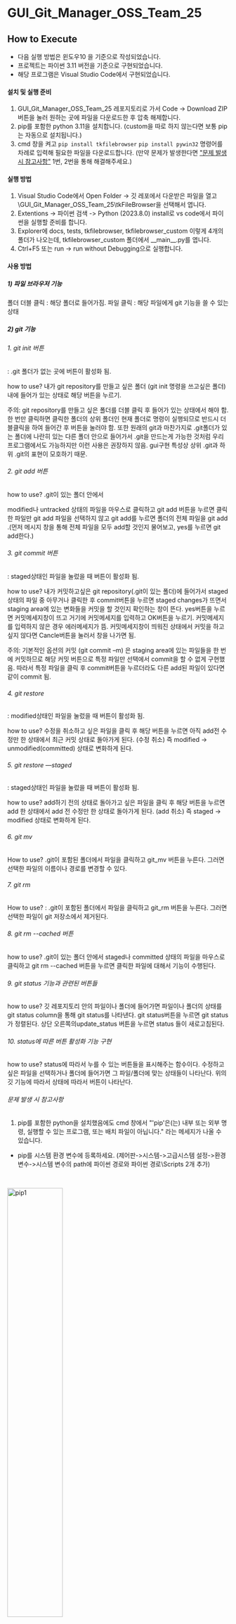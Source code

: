# GUI_Git_Manager_OSS_Team_25






## How to Execute

- 다음 실행 방법은 윈도우10 을 기준으로 작성되었습니다.
- 프로젝트는 파이썬 3.11 버전을 기준으로 구현되었습니다.  
- 해당 프로그램은 Visual Studio Code에서 구현되었습니다.


#### 설치 및 실행 준비
1. GUI_Git_Manager_OSS_Team_25 레포지토리로 가서 Code -> Download ZIP 버튼을 눌러 원하는 곳에 파일을 다운로드한 후 압축 해제합니다.
2. pip를 포함한 python 3.11을 설치합니다. (custom을 따로 하지 않는다면 보통 pip는 자동으로 설치됩니다.)
3. cmd 창을 켜고
```pip install tkfilebrowser```
```pip install pywin32```
명령어를 차례로 입력해 필요한 파일을 다운로드합니다.  (만약 문제가 발생한다면 ["문제 발생 시 참고사항"](#문제-발생-시-참고사항) 1번, 2번을 통해 해결해주세요.) 



#### 실행 방법
1. Visual Studio Code에서 Open Folder -> 깃 레포에서 다운받은 파일을 열고 \GUI_Git_Manager_OSS_Team_25\tkFileBrowser을 선택해서 엽니다.
2. Extentions -> 파이썬 검색 -> Python (2023.8.0) install로 vs code에서 파이썬을 실행할 준비를 합니다.
3. Explorer에 docs, tests, tkfilebrowser, tkfilebrowser_custom 이렇게 4개의 폴더가 나오는데, tkfilebrowser_custom 폴더에서 \_\_main\_\_.py를 엽니다.
4. Ctrl+F5 또는 run -> run without Debugging으로 실행합니다.  


#### 사용 방법
##### 1) 파일 브라우저 기능
폴더 더블 클릭 : 해당 폴더로 들어가짐.
파일 클릭 : 해당 파일에게 git 기능을 쓸 수 있는 상태

##### 2) git 기능
###### 1. git init 버튼
  : .git 폴더가 없는 곳에 버튼이 활성화 됨.
  
  how to use? 내가 git repository를 만들고 싶은 폴더 (git init 명령을 쓰고싶은 폴더) 내에 들어가 있는 상태로 해당 버튼을 누르기. 
  
  주의: git repository를 만들고 싶은 폴더를 더블 클릭 후 들어가 있는 상태에서 해야 함. 한 번만 클릭하면 클릭한 폴더의 상위 폴더인 현재 폴더로 명령이 실행되므로 반드시 더블클릭을 하여 들어간 후 버튼을 눌러야 함. 또한 원래의 git과 마찬가지로 .git폴더가 있는 폴더에 나란히 있는 다른 폴더 안으로 들어가서 .git을 만드는게 가능한 것처럼 우리 프로그램에서도 가능하지만 이런 사용은 권장하지 않음. gui구현 특성상 상위 .git과 하위 .git의 표현이 모호하기 때문.

###### 2. git add 버튼

how to use? .git이 있는 폴더 안에서

modified나 untracked 상태의 파일을 마우스로 클릭하고 git add 버튼을 누르면 클릭한 파일만 git add
파일을 선택하지 않고 git add를 누르면 폴더의 전체 파일을 git add .(먼저 메시지 창을 통해 전체 파일을 모두 add할 것인지 물어보고, yes를 누르면 git add한다.)

###### 3. git commit 버튼

: staged상태인 파일을 눌렀을 때 버튼이 활성화 됨.

how to use? 내가 커밋하고싶은 git repository(.git이 있는 폴더)에 들어가서 staged 상태의 파일 중 아무거나 클릭한 후 commit버튼을 누르면 staged changes가 뜨면서 staging area에 있는 변화들을 커밋을 할 것인지 확인하는 창이 뜬다. yes버튼을 누르면 커밋메세지창이 뜨고 거기에 커밋메세지를 입력하고 OK버튼을 누르기. 커밋메세지를 입력하지 않은 경우 에러메세지가 뜸. 커밋메세지창이 띄워진 상태에서 커밋을 하고 싶지 않다면 Cancle버튼을 눌러서 창을 나가면 됨.

주의: 기본적인 옵션의 커밋 (git commit –m) 은 staging area에 있는 파일들을 한 번에 커밋하므로 해당 커밋 버튼으로 특정 파일만 선택에서 commit을 할 수 없게 구현했음. 따라서 특정 파일을 클릭 후 commit버튼을 누르더라도 다른 add된 파일이 있다면 같이 commit 됨.

###### 4. git restore

: modified상태인 파일을 눌렀을 때 버튼이 활성화 됨.

how to use? 수정을 취소하고 싶은 파일을 클릭 후 해당 버튼을 누르면 아직 add전 수정만 한 상태에서 최근 커밋 상태로 돌아가게 된다. (수정 취소) 
즉 modified -> unmodified(committed) 상태로 변화하게 된다. 

###### 5. git restore —staged
: staged상태인 파일을 눌렀을 때 버튼이 활성화 됨.

how to use? add하기 전의 상태로 돌아가고 싶은 파일을 클릭 후 해당 버튼을 누르면 add 한 상태에서 add 전 수정만 한 상태로 돌아가게 된다. (add 취소) 
즉 staged -> modified 상태로 변화하게 된다.

###### 6. git mv

How to use? .git이 포함된 폴더에서 파일을 클릭하고 git_mv 버튼을 누른다. 그러면 선택한 파일의 이름이나 경로를 변경할 수 있다.

###### 7. git rm

How to use? : .git이 포함된 폴더에서 파일을 클릭하고 git_rm 버튼을 누른다. 그러면 선택한 파일이 git 저장소에서 제거된다.

###### 8. git rm --cached 버튼

how to use?
.git이 있는 폴더 안에서 staged나 committed 상태의 파일을 마우스로 클릭하고 git rm --cached 버튼을 누르면 클릭한 파일에 대해서 기능이 수행된다.

###### 9. git status 기능과 관련된 버튼들

how to use? 깃 레포지토리 안의 파일이나 폴더에 들어가면 파일이나 폴더의 상태를 git status column을 통해 git status를 나타낸다. git status버튼을 누르면 git status가 정렬된다. 상단 오른쪽의update_status 버튼을 누르면 status 들이 새로고침된다.

###### 10. status에 따른 버튼 활성화 기능 구현
how to use? status에 따라서 누를 수 있는 버튼들을 표시해주는 함수이다. 수정하고 싶은 파일을 선택하거나 폴더에 들어가면 그 파일/폴더에 맞는 상태들이 나타난다. 위의 깃 기능에 따라서 상태에 따라서 버튼이 나타난다.


###### 문제 발생 시 참고사항
1. pip를 포함한 python을 설치했음에도 cmd 창에서 "'pip'은(는) 내부 또는 외부 명령, 실행할 수 있는 프로그램, 또는 배치 파일이 아닙니다." 라는 메세지가 나올 수 있습니다.
- pip를 시스템 환경 변수에 등록하세요. (제어판->시스템->고급시스템 설정->환경변수->시스템 변수의 path에 파이썬 경로와 파이썬 경로\Scripts 2개 추가)
</br>

<img width="50%" alt="pip1" src="https://github.com/Mustang1234/GUI_Git_Manager_OSS_Team_25/assets/80468377/5e1352d0-9b7f-45c2-860c-b2aec702ff16"></img></br>
제어판에서 시스템 및 보안 클릭</br>


<img width="50%" alt="pip2" src="https://github.com/Mustang1234/GUI_Git_Manager_OSS_Team_25/assets/80468377/246b3387-2c71-427f-9bf2-0f93de8b66e1"></img></br>
시스템 클릭</br>


<img width="308" alt="pip3" src="https://github.com/Mustang1234/GUI_Git_Manager_OSS_Team_25/assets/80468377/20d87c83-0e1b-4c3f-83d7-1341b9d4a7fd"></img></br>
고급시스템 설정 클릭</br>


<img width="340" alt="pip4" src="https://github.com/Mustang1234/GUI_Git_Manager_OSS_Team_25/assets/80468377/a9171bbf-8f29-4272-bb5f-dceebfb661dc"></img></br>
환경변수 클릭</br>


<img width="319" alt="pip5" src="https://github.com/Mustang1234/GUI_Git_Manager_OSS_Team_25/assets/80468377/59ceecfa-f21a-40ab-a95c-a6eef852ac9f"></img></br>
하단 시스템 변수의 Path 항목 더블클릭</br>


<img width="454" alt="pip6" src="https://github.com/Mustang1234/GUI_Git_Manager_OSS_Team_25/assets/80468377/d2c82099-7512-4ab8-9ea7-8be1a02a2ea5"></img></br>
본인의 파이썬 경로를 복사해와서 파이썬 경로, 파이썬경로\scripts 두 개를 추가</br>



- 그 다음 cmd 창을 새로 켜서 위의 명령어를 실행합니다.</br>
["설치 및 실행 준비"](#설치-및-실행-준비) 3번 다시 시도하기.


</br>
2. 특정 모듈이 다운로드 되지 않을 때 해당 명령어를 입력하여 pip를 최신화 해주세요.  </br>
- ```pip install --update pip```
